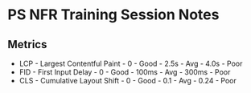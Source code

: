 # PS NFR Training Session Notes

## Metrics
- LCP - Largest Contentful Paint - 0 - Good - 2.5s - Avg - 4.0s - Poor
- FID - First Input Delay - 0 - Good - 100ms - Avg - 300ms - Poor
- CLS - Cumulative Layout Shift - 0 - Good - 0.1 - Avg - 0.24 - Poor



